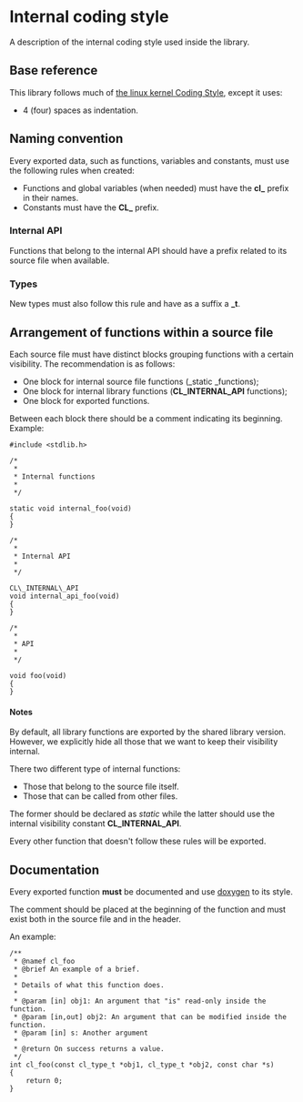 # Internal coding style

A description of the internal coding style used inside the library.

## Base reference

This library follows much of [the linux kernel Coding Style](https://www.kernel.org/doc/html/v4.10/process/coding-style.html),
except it uses:
* 4 (four) spaces as indentation.

## Naming convention

Every exported data, such as functions, variables and constants, must use the
following rules when created:

* Functions and global variables (when needed) must have the **cl\_** prefix
in their names.
* Constants must have the **CL\_** prefix.

### Internal API

Functions that belong to the internal API should have a prefix related to its
source file when available.

### Types

New types must also follow this rule and have as a suffix a **\_t**.

## Arrangement of functions within a source file

Each source file must have distinct blocks grouping functions with a certain
visibility. The recommendation is as follows:

* One block for internal source file functions (_static _functions);
* One block for internal library functions (**CL\_INTERNAL\_API** functions);
* One block for exported functions.

Between each block there should be a comment indicating its beginning.
Example:
```
#include <stdlib.h>

/*
 *
 * Internal functions
 *
 */

static void internal_foo(void)
{
}

/*
 *
 * Internal API
 *
 */

CL\_INTERNAL\_API
void internal_api_foo(void)
{
}

/*
 *
 * API
 *
 */

void foo(void)
{
}
```

#### Notes

By default, all library functions are exported by the shared library version.
However, we explicitly hide all those that we want to keep their visibility
internal.

There two different type of internal functions:

* Those that belong to the source file itself.
* Those that can be called from other files.

The former should be declared as _static_ while the latter should use the
internal visibility constant **CL\_INTERNAL\_API**.

Every other function that doesn't follow these rules will be exported.

## Documentation

Every exported function **must** be documented and use [doxygen](http://www.stack.nl/~dimitri/doxygen/)
to its style.

The comment should be placed at the beginning of the function and must
exist both in the source file and in the header.

An example:
```
/**
 * @namef cl_foo
 * @brief An example of a brief.
 *
 * Details of what this function does.
 *
 * @param [in] obj1: An argument that "is" read-only inside the function.
 * @param [in,out] obj2: An argument that can be modified inside the function.
 * @param [in] s: Another argument
 *
 * @return On success returns a value.
 */
int cl_foo(const cl_type_t *obj1, cl_type_t *obj2, const char *s)
{
    return 0;
}
```


